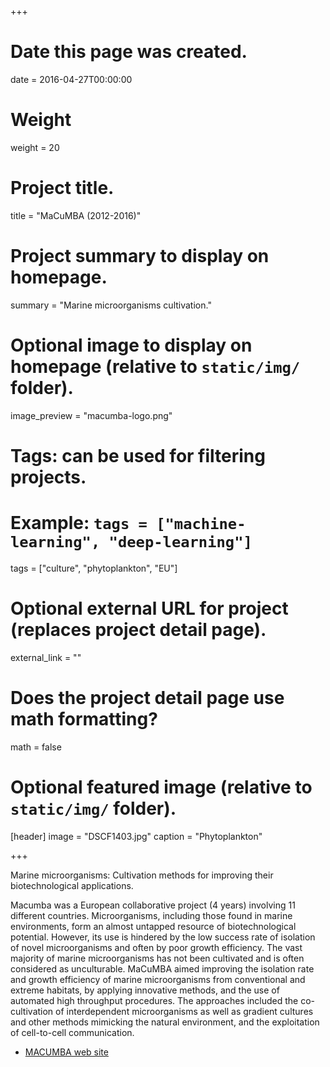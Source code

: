 +++
# Date this page was created.
date = 2016-04-27T00:00:00

# Weight
weight = 20

# Project title.
title = "MaCuMBA (2012-2016)"

# Project summary to display on homepage.
summary = "Marine microorganisms cultivation."

# Optional image to display on homepage (relative to `static/img/` folder).
image_preview = "macumba-logo.png"

# Tags: can be used for filtering projects.
# Example: `tags = ["machine-learning", "deep-learning"]`
tags = ["culture", "phytoplankton", "EU"]

# Optional external URL for project (replaces project detail page).
external_link = ""

# Does the project detail page use math formatting?
math = false

# Optional featured image (relative to `static/img/` folder).
[header]
image = "DSCF1403.jpg"
caption = "Phytoplankton"

+++

Marine microorganisms: Cultivation methods for improving their biotechnological applications.

Macumba was a European collaborative project (4 years) involving 11 different countries. Microorganisms, including those found in marine environments, form an almost untapped resource of biotechnological potential. However, its use is hindered by the low success rate of isolation of novel microorganisms and often by poor growth efficiency. The vast majority of marine microorganisms has not been cultivated and is often considered as unculturable. MaCuMBA aimed improving the isolation rate and growth efficiency of marine microorganisms from conventional and extreme habitats, by applying innovative methods, and the use of automated high throughput procedures. The approaches included the co-cultivation of interdependent microorganisms as well as gradient cultures and other methods mimicking the natural environment, and the exploitation of cell-to-cell communication. 
* [MACUMBA web site](http://www.macumbaproject.eu/)